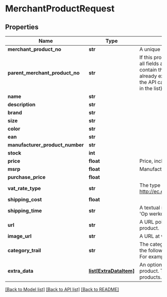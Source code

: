 # MerchantProductRequest

## Properties
Name | Type | Description | Notes
------------ | ------------- | ------------- | -------------
**merchant_product_no** | **str** | A unique identifier of the product. | [optional] 
**parent_merchant_product_no** | **str** | If this product is a different version of another  product (for example, all fields are the same except  size and/or color), then this field should contain  the &#39;MerchantProductNo&#39; of the parent. The parent  should already exist (or be present between the products  in the content of the API call, it does not matter whether   the parent is behind the child in the list). | [optional] 
**name** | **str** |  | [optional] 
**description** | **str** |  | [optional] 
**brand** | **str** |  | [optional] 
**size** | **str** |  | [optional] 
**color** | **str** |  | [optional] 
**ean** | **str** |  | [optional] 
**manufacturer_product_number** | **str** |  | [optional] 
**stock** | **int** |  | [optional] 
**price** | **float** | Price, including VAT. | [optional] 
**msrp** | **float** | Manufacturer&#39;s suggested retail price | [optional] 
**purchase_price** | **float** |  | [optional] 
**vat_rate_type** | **str** | The type of VAT which applies to this product.  See: http://ec.europa.eu/taxation_customs/taxation/vat/topics/rates_en.htm | [optional] 
**shipping_cost** | **float** |  | [optional] 
**shipping_time** | **str** | A textual representation of the shippingtime.  For example, in Dutch: &#39;Op werkdagen voor 22:00 uur besteld, morgen in huis&#39; | [optional] 
**url** | **str** | A URL pointing to the merchant&#39;s webpage  which displays this product. | [optional] 
**image_url** | **str** | A URL at which an image of this product  can be found. | [optional] 
**category_trail** | **str** | The category to which this product belongs.  Please supply this field in the following format:  &#39;maincategory &amp;gt; category &amp;gt; subcategory&#39;  For example:  &#39;vehicles &amp;gt; bikes &amp;gt; mountainbike&#39; | [optional] 
**extra_data** | [**list[ExtraDataItem]**](ExtraDataItem.md) | An optional list of key-value pairs containing  extra data about this product. This data can be  sent to channels or used for filtering products. | [optional] 

[[Back to Model list]](../README.md#documentation-for-models) [[Back to API list]](../README.md#documentation-for-api-endpoints) [[Back to README]](../README.md)


